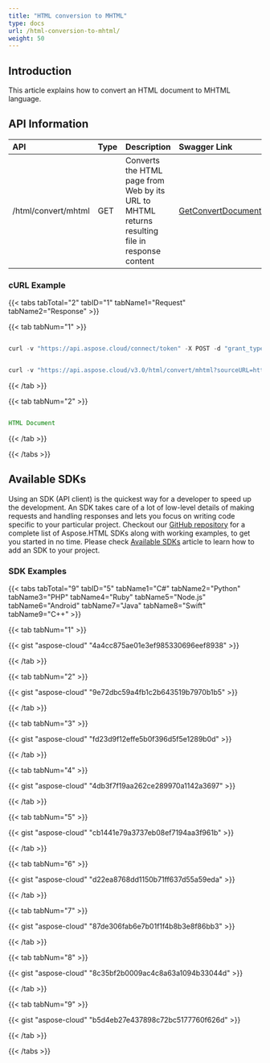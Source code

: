 ```yaml
---
title: "HTML conversion to MHTML"
type: docs
url: /html-conversion-to-mhtml/
weight: 50
---
```


## **Introduction**
This article explains how to convert an HTML document to MHTML language. 
## **API Information**

|**API**|**Type**|**Description**|**Swagger Link**|
| :- | :- | :- | :- |
|/html/convert/mhtml|GET|Converts the HTML page from Web by its URL to MHTML returns resulting file in response content|[GetConvertDocumentToMHTMLByUrl](https://apireference.aspose.cloud/html/#!/Conversion/GetConvertDocumentToMHTMLByUrl)|
### **cURL Example**
{{< tabs tabTotal="2" tabID="1" tabName1="Request" tabName2="Response" >}}

{{< tab tabNum="1" >}}

```java

curl -v "https://api.aspose.cloud/connect/token" -X POST -d "grant_type=client_credentials&client_id=XXXXX&client_secret=XXXXX" -H "Content-Type: application/x-www-form-urlencoded" -H "Accept: application/json"

```

```java

curl -v "https://api.aspose.cloud/v3.0/html/convert/mhtml?sourceURL=http://help.websiteos.com/websiteos/example_of_a_simple_html_page.htm" -X GET -H "Accept: application/json"

```

{{< /tab >}}

{{< tab tabNum="2" >}}

```java

HTML Document 

```

{{< /tab >}}

{{< /tabs >}}
## **Available SDKs**
Using an SDK (API client) is the quickest way for a developer to speed up the development. An SDK takes care of a lot of low-level details of making requests and handling responses and lets you focus on writing code specific to your particular project. Checkout our [GitHub repository](https://github.com/aspose-html-cloud) for a complete list of Aspose.HTML SDKs along with working examples, to get you started in no time. Please check [Available SDKs](/available-sdks/) article to learn how to add an SDK to your project.
### **SDK Examples**
{{< tabs tabTotal="9" tabID="5" tabName1="C#" tabName2="Python" tabName3="PHP" tabName4="Ruby" tabName5="Node.js" tabName6="Android" tabName7="Java" tabName8="Swift" tabName9="C++" >}}

{{< tab tabNum="1" >}}

{{< gist "aspose-cloud" "4a4cc875ae01e3ef985330696eef8938" >}}

{{< /tab >}}

{{< tab tabNum="2" >}}

{{< gist "aspose-cloud" "9e72dbc59a4fb1c2b643519b7970b1b5" >}}

{{< /tab >}}

{{< tab tabNum="3" >}}

{{< gist "aspose-cloud" "fd23d9f12effe5b0f396d5f5e1289b0d" >}}

{{< /tab >}}

{{< tab tabNum="4" >}}

{{< gist "aspose-cloud" "4db3f7f19aa262ce289970a1142a3697" >}}

{{< /tab >}}

{{< tab tabNum="5" >}}

{{< gist "aspose-cloud" "cb1441e79a3737eb08ef7194aa3f961b" >}}

{{< /tab >}}

{{< tab tabNum="6" >}}

{{< gist "aspose-cloud" "d22ea8768dd1150b71ff637d55a59eda" >}}

{{< /tab >}}

{{< tab tabNum="7" >}}

{{< gist "aspose-cloud" "87de306fab6e7b01f1f4b8b3e8f86bb3" >}}

{{< /tab >}}

{{< tab tabNum="8" >}}

{{< gist "aspose-cloud" "8c35bf2b0009ac4c8a63a1094b33044d" >}}

{{< /tab >}}

{{< tab tabNum="9" >}}

{{< gist "aspose-cloud" "b5d4eb27e437898c72bc5177760f626d" >}}

{{< /tab >}}

{{< /tabs >}}
